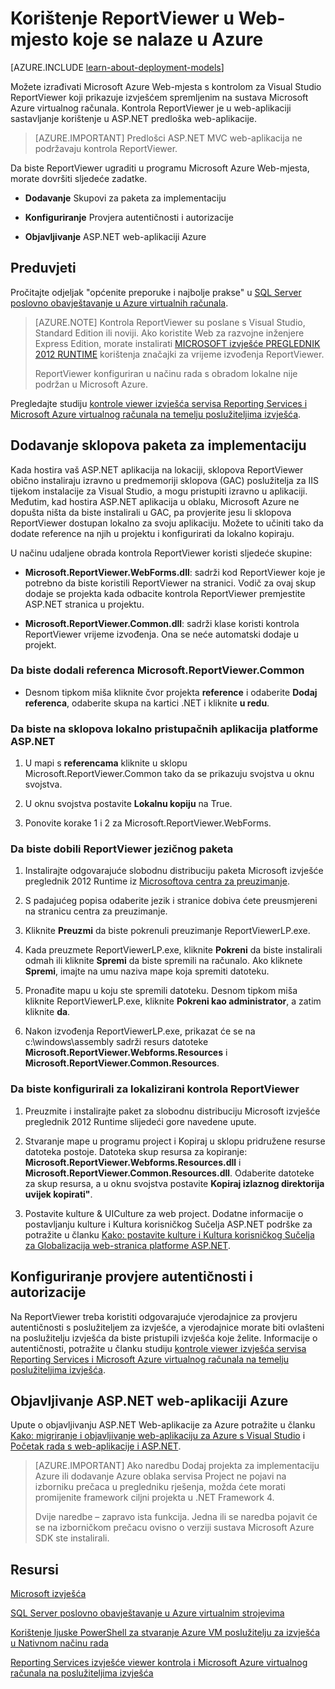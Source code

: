 <properties 
    pageTitle="Korištenje ReportViewer na Web-mjestu | Microsoft Azure"
    description="U ovoj se temi opisuje način stvaranja Microsoft Azure Web-mjesta s kontrolom za Visual Studio ReportViewer koji prikazuje izvješćem spremljenim na sustava Microsoft Azure virtualnog računala."
    services="virtual-machines-windows"
    documentationCenter="na"
    authors="guyinacube"
    manager="erikre"
    editor="monicar" 
    tags="azure-service-management" />
<tags 
    ms.service="virtual-machines-windows"
    ms.devlang="na"
    ms.topic="article"
    ms.tgt_pltfrm="vm-windows-sql-server"
    ms.workload="infrastructure-services"
    ms.date="10/04/2016"
    ms.author="asaxton" />

# <a name="use-reportviewer-in-a-web-site-hosted-in-azure"></a>Korištenje ReportViewer u Web-mjesto koje se nalaze u Azure

[AZURE.INCLUDE [learn-about-deployment-models](../../includes/learn-about-deployment-models-classic-include.md)]


Možete izrađivati Microsoft Azure Web-mjesta s kontrolom za Visual Studio ReportViewer koji prikazuje izvješćem spremljenim na sustava Microsoft Azure virtualnog računala. Kontrola ReportViewer je u web-aplikaciji sastavljanje korištenje u ASP.NET predloška web-aplikacije.

>[AZURE.IMPORTANT] Predlošci ASP.NET MVC web-aplikacija ne podržavaju kontrola ReportViewer.

Da biste ReportViewer ugraditi u programu Microsoft Azure Web-mjesta, morate dovršiti sljedeće zadatke.

- **Dodavanje** Skupovi za paketa za implementaciju

- **Konfiguriranje** Provjera autentičnosti i autorizacije

- **Objavljivanje** ASP.NET web-aplikaciji Azure

## <a name="prerequisites"></a>Preduvjeti

Pročitajte odjeljak "općenite preporuke i najbolje prakse" u [SQL Server poslovno obavještavanje u Azure virtualnih računala](virtual-machines-windows-classic-ps-sql-bi.md).

>[AZURE.NOTE] Kontrola ReportViewer su poslane s Visual Studio, Standard Edition ili noviji. Ako koristite Web za razvojne inženjere Express Edition, morate instalirati [MICROSOFT izvješće PREGLEDNIK 2012 RUNTIME](https://www.microsoft.com/download/details.aspx?id=35747) korištenja značajki za vrijeme izvođenja ReportViewer.
>
>ReportViewer konfiguriran u načinu rada s obradom lokalne nije podržan u Microsoft Azure.

Pregledajte studiju [kontrole viewer izvješća servisa Reporting Services i Microsoft Azure virtualnog računala na temelju poslužiteljima izvješća](http://download.microsoft.com/download/2/2/0/220DE2F1-8AB3-474D-8F8B-C998F7C56B5D/Reporting%20Services%20report%20viewer%20control%20and%20Azure%20VM%20based%20report%20servers.docx).

## <a name="adding-assemblies-to-the-deployment-package"></a>Dodavanje sklopova paketa za implementaciju

Kada hostira vaš ASP.NET aplikacija na lokaciji, sklopova ReportViewer obično instaliraju izravno u predmemoriji sklopova (GAC) poslužitelja za IIS tijekom instalacije za Visual Studio, a mogu pristupiti izravno u aplikaciji. Međutim, kad hostira ASP.NET aplikacija u oblaku, Microsoft Azure ne dopušta ništa da biste instalirali u GAC, pa provjerite jesu li sklopova ReportViewer dostupan lokalno za svoju aplikaciju. Možete to učiniti tako da dodate reference na njih u projektu i konfigurirati da lokalno kopiraju.

U načinu udaljene obrada kontrola ReportViewer koristi sljedeće skupine:

- **Microsoft.ReportViewer.WebForms.dll**: sadrži kod ReportViewer koje je potrebno da biste koristili ReportViewer na stranici. Vodič za ovaj skup dodaje se projekta kada odbacite kontrola ReportViewer premjestite ASP.NET stranica u projektu.

- **Microsoft.ReportViewer.Common.dll**: sadrži klase koristi kontrola ReportViewer vrijeme izvođenja. Ona se neće automatski dodaje u projekt.

### <a name="to-add-a-reference-to-microsoftreportviewercommon"></a>Da biste dodali referenca Microsoft.ReportViewer.Common

- Desnom tipkom miša kliknite čvor projekta **reference** i odaberite **Dodaj referenca**, odaberite skupa na kartici .NET i kliknite **u redu**.

### <a name="to-make-the-assemblies-locally-accessible-by-your-aspnet-application"></a>Da biste na sklopova lokalno pristupačnih aplikacija platforme ASP.NET

1. U mapi s **referencama** kliknite u sklopu Microsoft.ReportViewer.Common tako da se prikazuju svojstva u oknu svojstva.

1. U oknu svojstva postavite **Lokalnu kopiju** na True.

1. Ponovite korake 1 i 2 za Microsoft.ReportViewer.WebForms.

### <a name="to-get-reportviewer-language-pack"></a>Da biste dobili ReportViewer jezičnog paketa

1. Instalirajte odgovarajuće slobodnu distribuciju paketa Microsoft izvješće preglednik 2012 Runtime iz [Microsoftova centra za preuzimanje](http://go.microsoft.com/fwlink/?LinkId=317386).

1. S padajućeg popisa odaberite jezik i stranice dobiva ćete preusmjereni na stranicu centra za preuzimanje.

1. Kliknite **Preuzmi** da biste pokrenuli preuzimanje ReportViewerLP.exe.

1. Kada preuzmete ReportViewerLP.exe, kliknite **Pokreni** da biste instalirali odmah ili kliknite **Spremi** da biste spremili na računalo. Ako kliknete **Spremi**, imajte na umu naziva mape koja spremiti datoteku.

1. Pronađite mapu u koju ste spremili datoteku. Desnom tipkom miša kliknite ReportViewerLP.exe, kliknite **Pokreni kao administrator**, a zatim kliknite **da**.

1. Nakon izvođenja ReportViewerLP.exe, prikazat će se na c:\windows\assembly sadrži resurs datoteke **Microsoft.ReportViewer.Webforms.Resources** i **Microsoft.ReportViewer.Common.Resources**.

### <a name="to-configure-for-localized-reportviewer-control"></a>Da biste konfigurirali za lokalizirani kontrola ReportViewer

1. Preuzmite i instalirajte paket za slobodnu distribuciju Microsoft izvješće preglednik 2012 Runtime slijedeći gore navedene upute.

1. Stvaranje <language> mape u programu project i Kopiraj u sklopu pridružene resurse datoteka postoje. Datoteka skup resursa za kopiranje: **Microsoft.ReportViewer.Webforms.Resources.dll** i **Microsoft.ReportViewer.Common.Resources.dll**. Odaberite datoteke za skup resursa, a u oknu svojstva postavite **Kopiraj izlaznog direktorija** **uvijek kopirati"**.

1. Postavite kulture & UICulture za web project. Dodatne informacije o postavljanju kulture i Kultura korisničkog Sučelja ASP.NET podrške za potražite u članku [Kako: postavite kulture i Kultura korisničkog Sučelja za Globalizacija web-stranica platforme ASP.NET](http://go.microsoft.com/fwlink/?LinkId=237461).

## <a name="configuring-authentication-and-authorization"></a>Konfiguriranje provjere autentičnosti i autorizacije

Na ReportViewer treba koristiti odgovarajuće vjerodajnice za provjeru autentičnosti s poslužiteljem za izvješće, a vjerodajnice morate biti ovlašteni na poslužitelju izvješća da biste pristupili izvješća koje želite. Informacije o autentičnosti, potražite u članku studiju [kontrole viewer izvješća servisa Reporting Services i Microsoft Azure virtualnog računala na temelju poslužiteljima izvješća](https://msdn.microsoft.com/library/azure/dn753698.aspx).

## <a name="publish-the-aspnet-web-application-to-azure"></a>Objavljivanje ASP.NET web-aplikaciji Azure

Upute o objavljivanju ASP.NET Web-aplikacije za Azure potražite u članku [Kako: migriranje i objavljivanje web-aplikaciju za Azure s Visual Studio](../vs-azure-tools-migrate-publish-web-app-to-cloud-service.md) i [Početak rada s web-aplikacije i ASP.NET](../app-service-web/web-sites-dotnet-get-started.md).

>[AZURE.IMPORTANT] Ako naredbu Dodaj projekta za implementaciju Azure ili dodavanje Azure oblaka servisa Project ne pojavi na izborniku prečaca u pregledniku rješenja, možda ćete morati promijenite framework ciljni projekta u .NET Framework 4.
>
>Dvije naredbe – zapravo ista funkcija. Jedna ili se naredba pojavit će se na izborničkom prečacu ovisno o verziji sustava Microsoft Azure SDK ste instalirali.

## <a name="resources"></a>Resursi

[Microsoft izvješća](http://go.microsoft.com/fwlink/?LinkId=205399)

[SQL Server poslovno obavještavanje u Azure virtualnim strojevima](virtual-machines-windows-classic-ps-sql-bi.md)

[Korištenje ljuske PowerShell za stvaranje Azure VM poslužitelju za izvješća u Nativnom načinu rada](virtual-machines-windows-classic-ps-sql-report.md)

[Reporting Services izvješće viewer kontrola i Microsoft Azure virtualnog računala na poslužiteljima izvješća](http://download.microsoft.com/download/2/2/0/220DE2F1-8AB3-474D-8F8B-C998F7C56B5D/Reporting%20Services%20report%20viewer%20control%20and%20Azure%20VM%20based%20report%20servers.docx)
